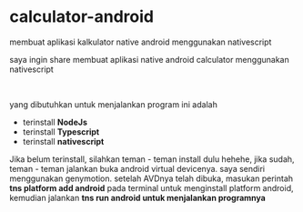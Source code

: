 # calculator-android
membuat aplikasi kalkulator native android menggunakan nativescript
<p> saya ingin share membuat aplikasi native android calculator menggunakan nativescript </p>
<br>
<p>yang dibutuhkan untuk menjalankan program ini adalah</p>
<ul>
  <li> terinstall <b>NodeJs</b></li>
  <li> terinstall <b>Typescript</b></li>
  <li> terinstall <b>nativescript</b></li>
</ul>
<p>Jika belum terinstall, silahkan teman - teman install dulu hehehe, jika sudah, teman - teman jalankan buka android virtual devicenya. saya sendiri menggunakan genymotion. setelah AVDnya telah dibuka, masukan  perintah <b>tns platform add android</b> pada terminal untuk menginstall platform android, kemudian jalankan <b>tns run android untuk menjalankan programnya</b> </p>

